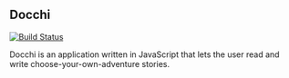 ## Docchi

[![Build Status](https://travis-ci.org/mw222rs/docchi.svg?branch=master)](https://travis-ci.org/mw222rs/docchi)

Docchi is an application written in JavaScript that lets the user read and write choose-your-own-adventure stories.
